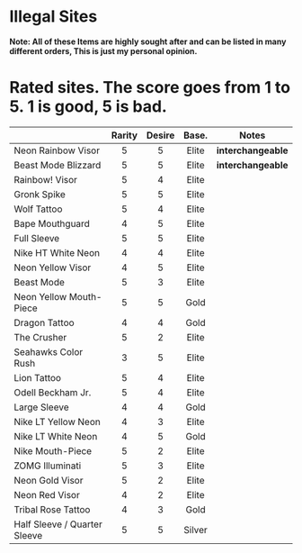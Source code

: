 
﻿Illegal Sites
=============


**Note: All of these Items are highly sought after and can be listed in many different orders, This is just my personal opinion.**

Rated sites. The score goes from 1 to 5. 1 is good, 5 is bad.
=============================================================
|                                         |   Rarity    |     Desire     | Base. | Notes |
| --------------------------------------- |:-----------:|:--------------:|:-----:|:-----:|
| Neon Rainbow Visor                      |      5      |        5       | Elite |**interchangeable**|
| Beast Mode Blizzard                     |      5      |        5       | Elite |**interchangeable**|
| Rainbow! Visor                          |      5      |        4       | Elite |       |
| Gronk Spike                             |      5      |        5       | Elite |       |
| Wolf Tattoo                             |      5      |        4       | Elite |       |
| Bape Mouthguard                         |      4      |        5       | Elite |       |
| Full Sleeve                             |      5      |        5       | Elite |       |
| Nike HT White Neon                      |      4      |        4       | Elite |       |
| Neon Yellow Visor                       |      4      |        5       | Elite |       |
| Beast Mode                              |      5      |        3       | Elite |       |
| Neon Yellow Mouth-Piece                 |      5      |        5       | Gold  |       |
| Dragon Tattoo                           |      4      |        4       | Gold  |       |
| The Crusher                             |      5      |        2       | Elite |       |
| Seahawks Color Rush                     |      3      |        5       | Elite |       |
| Lion Tattoo                             |      5      |        4       | Elite |       |
| Odell Beckham Jr.                       |      5      |        4       | Elite |       |
| Large Sleeve                            |      4      |        4       | Gold  |       |
| Nike LT Yellow Neon                     |      4      |        3       | Elite |       |
| Nike LT White Neon                      |      4      |        5       | Gold  |       |
| Nike Mouth-Piece                        |      5      |        2       | Elite |       |
| ZOMG Illuminati                         |      5      |        3       | Elite |       |
| Neon Gold Visor                         |      5      |        2       | Elite |       |
| Neon Red Visor                          |      4      |        2       | Elite |       |
| Tribal Rose Tattoo                      |      4      |        3       | Gold  |       |
| Half Sleeve / Quarter Sleeve            |      5      |        5       | Silver|       |


